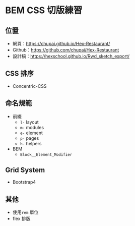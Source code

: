 # BEM CSS 切版練習

## 位置

- 網頁：https://chupai.github.io/Hex-Restaurant/
- Github：https://github.com/chupai/Hex-Restaurant
- 設計稿：https://hexschool.github.io/Rwd_sketch_export/

## CSS 排序

- Concentric-CSS

## 命名規範

- 前綴
  - `l-` layout
  - `m-` modules
  - `e-` element
  - `p-` pages
  - `h-` helpers
- BEM
  - `Block__Element_Modifier`

## Grid System

- Bootstrap4

## 其他

- 使用`rem` 單位
- flex 排版
